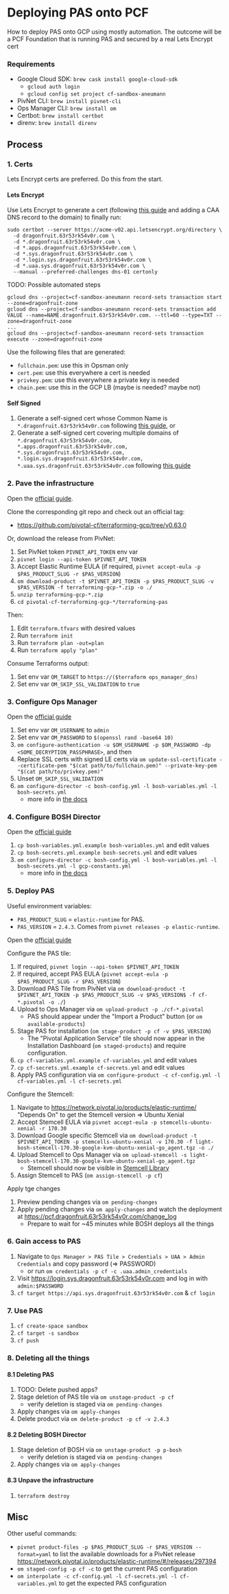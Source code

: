 # Deploying PAS onto PCF

How to deploy PAS onto GCP using mostly automation. The outcome will be a PCF Foundation that is running PAS and secured by a real Lets Encrypt cert

### Requirements

- Google Cloud SDK: `brew cask install google-cloud-sdk`
    - `gcloud auth login`
    - `gcloud config set project cf-sandbox-aneumann`
- PivNet CLI: `brew install pivnet-cli`
- Ops Manager CLI: `brew install om`
- Certbot: `brew install certbot`
- direnv: `brew install direnv`

## Process

### 1. Certs

Lets Encrypt certs are preferred. Do this from the start.

#### Lets Encrypt

Use Lets Encrypt to generate a cert (following [this guide](https://medium.com/@mxplusb/lets-encrypt-with-pivotal-cloud-foundry-b128431c46b8) and adding a CAA DNS record to the domain) to finally run: 

```
sudo certbot --server https://acme-v02.api.letsencrypt.org/directory \
  -d dragonfruit.63r53rk54v0r.com \
  -d *.dragonfruit.63r53rk54v0r.com \
  -d *.apps.dragonfruit.63r53rk54v0r.com \
  -d *.sys.dragonfruit.63r53rk54v0r.com \
  -d *.login.sys.dragonfruit.63r53rk54v0r.com \
  -d *.uaa.sys.dragonfruit.63r53rk54v0r.com \
  --manual --preferred-challenges dns-01 certonly
```

TODO: Possible automated steps
```
gcloud dns --project=cf-sandbox-aneumann record-sets transaction start --zone=dragonfruit-zone
gcloud dns --project=cf-sandbox-aneumann record-sets transaction add VALUE --name=NAME.dragonfruit.63r53rk54v0r.com. --ttl=60 --type=TXT --zone=dragonfruit-zone
...
gcloud dns --project=cf-sandbox-aneumann record-sets transaction execute --zone=dragonfruit-zone
```

Use the following files that are generated:
- `fullchain.pem`:  use this in Opsman only
- `cert.pem`: use this everywhere a cert is needed
- `privkey.pem`: use this everywhere a private key is needed
- `chain.pem`: use this in the GCP LB (maybe is needed? maybe not)

#### Self Signed

1. Generate a self-signed cert whose Common Name is `*.dragonfruit.63r53rk54v0r.com` following [this guide](https://devcenter.heroku.com/articles/ssl-certificate-self), or
1. Generate a self-signed cert covering multiple domains of `*.dragonfruit.63r53rk54v0r.com, *.apps.dragonfruit.63r53rk54v0r.com, *.sys.dragonfruit.63r53rk54v0r.com, *.login.sys.dragonfruit.63r53rk54v0r.com, *.uaa.sys.dragonfruit.63r53rk54v0r.com` following [this guide](https://medium.com/@pubudu538/how-to-create-a-self-signed-ssl-certificate-for-multiple-domains-25284c91142b)

### 2. Pave the infrastructure

Open the [official guide](https://docs.pivotal.io/pivotalcf/2-4/om/gcp/prepare-env-terraform.html).

Clone the corresponding git repo and check out an official tag:
- https://github.com/pivotal-cf/terraforming-gcp/tree/v0.63.0

Or, download the release from PivNet:
1. Set PivNet token `PIVNET_API_TOKEN` env var
1. `pivnet login --api-token $PIVNET_API_TOKEN`
1. Accept Elastic Runtime EULA (if required, `pivnet accept-eula -p $PAS_PRODUCT_SLUG -r $PAS_VERSION`)
1. `om download-product -t $PIVNET_API_TOKEN -p $PAS_PRODUCT_SLUG -v $PAS_VERSION -f terraforming-gcp-*.zip -o ./`
1. `unzip terraforming-gcp-*.zip`
1. `cd pivotal-cf-terraforming-gcp-*/terraforming-pas`

Then:
1. Edit `terraform.tfvars` with desired values
1. Run `terraform init`
1. Run `terraform plan -out=plan`
1. Run `terraform apply "plan"`

Consume Terraforms output:
1. Set env var `OM_TARGET` to `https://($terraform ops_manager_dns)`
1. Set env var `OM_SKIP_SSL_VALIDATION` to `true`

### 3. Configure Ops Manager

Open the [official guide](https://docs.pivotal.io/pivotalcf/2-4/om/gcp/prepare-env-terraform.html)

1. Set env var `OM_USERNAME` to `admin`
1. Set env var `OM_PASSWORD` to `$(openssl rand -base64 10)`
1. `om configure-authentication -u $OM_USERNAME -p $OM_PASSWORD -dp <SOME_DECRYPTION_PASSPHRASE>`, and then
1. Replace SSL certs with signed LE certs via `om update-ssl-certificate --certificate-pem "$(cat path/to/fullchain.pem)" --private-key-pem "$(cat path/to/privkey.pem)"`
1. Unset `OM_SKIP_SSL_VALIDATION`
1. `om configure-director -c bosh-config.yml -l bosh-variables.yml -l bosh-secrets.yml`
    - more info in [the docs](https://github.com/pivotal-cf/om/blob/master/docs/configure-director/gcp.md)

### 4. Configure BOSH Director

Open the [official guide](https://docs.pivotal.io/pivotalcf/2-4/om/gcp/config-terraform.html)

1. `cp bosh-variables.yml.example bosh-variables.yml` and edit values
1. `cp bosh-secrets.yml.example bosh-secrets.yml` and edit values
1. `om configure-director -c bosh-config.yml -l bosh-variables.yml -l bosh-secrets.yml -l gcp-constants.yml`
    - more info in [the docs](https://github.com/pivotal-cf/om/blob/master/docs/configure-director/gcp.md)

### 5. Deploy PAS

Useful environment variables:
- `PAS_PRODUCT_SLUG` = `elastic-runtime` for PAS.
- `PAS_VERSION` = `2.4.3`. Comes from `pivnet releases -p elastic-runtime`.

Open the [official guide](https://docs.pivotal.io/pivotalcf/2-4/customizing/gcp-er-config-terraform.html)

Configure the PAS tile:
1. If required, `pivnet login --api-token $PIVNET_API_TOKEN`
1. If required, accept PAS EULA (`pivnet accept-eula -p $PAS_PRODUCT_SLUG -r $PAS_VERSION`)
1. Download PAS Tile from PivNet via `om download-product -t $PIVNET_API_TOKEN -p $PAS_PRODUCT_SLUG -v $PAS_VERSION$ -f cf-*.pivotal -o ./`)
1. Upload to Ops Manager via `om upload-product -p ./cf-*.pivotal`
    - PAS should appear under the "Import a Product" button (or `om available-products`)
1. Stage PAS for installation (`om stage-product -p cf -v $PAS_VERSION`)
    - The "Pivotal Application Service" tile should now appear in the Installation Dashboard (`om staged-products`) and require configuration.
1. `cp cf-variables.yml.example cf-variables.yml` and edit values
1. `cp cf-secrets.yml.example cf-secrets.yml` and edit values
1. Apply PAS configuration via `om configure-product -c cf-config.yml -l cf-variables.yml -l cf-secrets.yml`

Configure the Stemcell:
1. Navigate to https://network.pivotal.io/products/elastic-runtime/ "Depends On" to get the Stemcell version => Ubuntu Xenial
1. Accept Stemcell EULA via `pivnet accept-eula -p stemcells-ubuntu-xenial -r 170.30`
1. Download Google specific Stemcell via `om download-product -t $PIVNET_API_TOKEN -p stemcells-ubuntu-xenial -v 170.30 -f light-bosh-stemcell-170.30-google-kvm-ubuntu-xenial-go_agent.tgz -o ./`
1. Upload Stemcell to Ops Manager via `om upload-stemcell -s light-bosh-stemcell-170.30-google-kvm-ubuntu-xenial-go_agent.tgz`
    - Stemcell should now be visible in [Stemcell Library](https://pcf.dragonfruit.63r53rk54v0r.com/stemcell_library)
1. Assign Stemcell to PAS (`om assign-stemcell -p cf`)

Apply tge changes
1. Preview pending changes via `om pending-changes`
1. Apply pending changes via `om apply-changes` and watch the deployment at https://pcf.dragonfruit.63r53rk54v0r.com/change_log
    - Prepare to wait for ~45 minutes while BOSH deploys all the things

### 6. Gain access to PAS

1. Navigate to `Ops Manager > PAS Tile > Credentials > UAA > Admin Credentials` and copy password (=> PASSWORD)
    - or run `om credentials -p cf -c .uaa.admin_credentials`
1. Visit https://login.sys.dragonfruit.63r53rk54v0r.com and log in with `admin:$PASSWORD`
1. `cf target https://api.sys.dragonfruit.63r53rk54v0r.com` & `cf login`

### 7. Use PAS

1. `cf create-space sandbox`
1. `cf target -s sandbox`
1. `cf push`

### 8. Deleting all the things

#### 8.1 Deleting PAS

1. TODO: Delete pushed apps?
1. Stage deletion of PAS tile via `om unstage-product -p cf`
    - verify deletion is staged via `om pending-changes`
1. Apply changes via `om apply-changes`
1. Delete product via `om delete-product -p cf -v 2.4.3`

#### 8.2 Deleting BOSH Director

1. Stage deletion of BOSH via `om unstage-product -p p-bosh`
    - verify deletion is staged via `om pending-changes`
1. Apply changes via `om apply-changes`

#### 8.3 Unpave the infrastructure

1. `terraform destroy`

## Misc

Other useful commands:
- `pivnet product-files -p $PAS_PRODUCT_SLUG -r $PAS_VERSION --format=yaml` to list the available downloads for a PivNet release https://network.pivotal.io/products/elastic-runtime/#/releases/297394
- `om staged-config -p cf -c` to get the current PAS configuration
- `om interpolate -c cf-config.yml -l cf-secrets.yml -l cf-variables.yml` to get the expected PAS configuration

